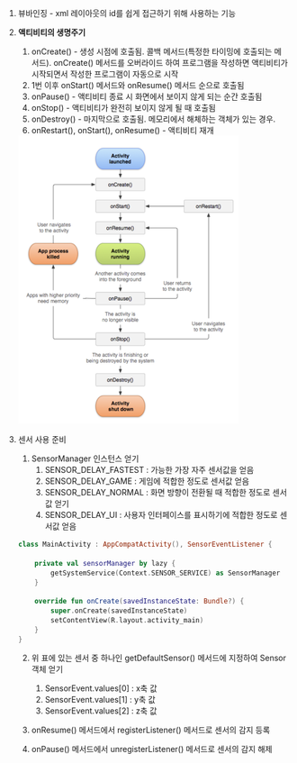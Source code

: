 1. 뷰바인징 - xml 레이아웃의 id를 쉽게 접근하기 위해 사용하는 기능

2. **액티비티의 생명주기**

   1. onCreate() - 생성 시점에 호출됨. 콜백 메서드(특정한 타이밍에 호출되는 메서드). onCreate() 메서드를 오버라이드 하여 프로그램을 작성하면 액티비티가 시작되면서 작성한 프로그램이 자동으로 시작
   2. 1번 이후 onStart() 메서드와 onResume() 메서드 순으로 호출됨
   3. onPause() - 액티비티 종료 시 화면에서 보이지 않게 되는 순간 호출됨
   4. onStop() - 액티비티가 완전히 보이지 않게 될 때 호출됨
   5. onDestroy() - 마지막으로 호출됨. 메모리에서 해체하는 객체가 있는 경우.
   6. onRestart(), onStart(), onResume() - 액티비티 재개

   <img src="./images/ch08/lifecycle.png" alt="lifecycle" style="zoom: 50%;" />

3. 센서 사용 준비

   1. SensorManager 인스턴스 얻기
      1. SENSOR_DELAY_FASTEST : 가능한 가장 자주 센서값을 얻음
      2. SENSOR_DELAY_GAME : 게임에 적합한 정도로 센서값 얻음
      3. SENSOR_DELAY_NORMAL : 화면 방향이 전환될 때 적합한 정도로 센서값 얻기
      4. SENSOR_DELAY_UI : 사용자 인터페이스를 표시하기에 적합한 정도로 센서값 얻음

   ```kotlin
   class MainActivity : AppCompatActivity(), SensorEventListener {
   
       private val sensorManager by lazy {
           getSystemService(Context.SENSOR_SERVICE) as SensorManager
       }
       
       override fun onCreate(savedInstanceState: Bundle?) {
           super.onCreate(savedInstanceState)
           setContentView(R.layout.activity_main)
       }
   }
   ```

   

   2. 위 표에 있는 센서 중 하나인 getDefaultSensor() 메서드에 지정하여 Sensor 객체 얻기
      1. SensorEvent.values[0] : x축 값
      2. SensorEvent.values[1] : y축 값
      3. SensorEvent.values[2] : z축 값

   3. onResume() 메서드에서 registerListener() 메서드로 센서의 감지 등록

   4. onPause() 메서드에서 unregisterListener() 메서드로 센서의 감지 해제